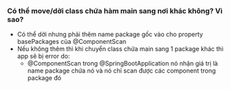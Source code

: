 ### Có thể move/dời class chứa hàm main sang nơi khác không? Vì sao?

- Có thể dời nhưng phải thêm name package gốc vào cho property basePackages của @ComponentScan
- Nếu không thêm thì khi chuyển class chứa main sang 1 package khác thì app sẽ bị error do:
    + @ComponentScan trong @SpringBootApplication nó nhận giá trị là name package chứa nó và nó chỉ scan được các component
      trong package đó